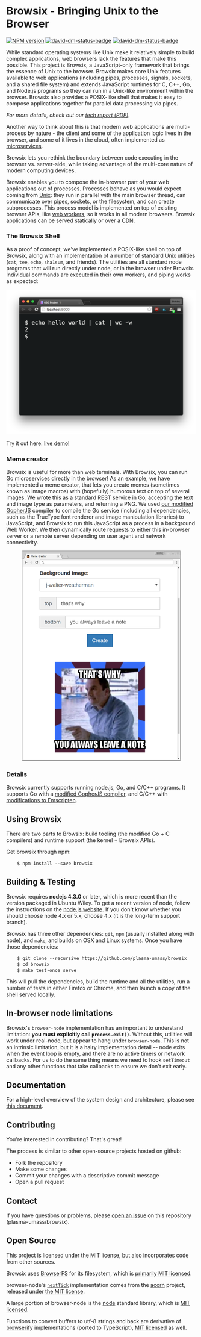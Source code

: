 Browsix - Bringing Unix to the Browser
======================================

[![NPM version](https://badge.fury.io/js/browsix.svg)](http://badge.fury.io/js/browsix)
[![david-dm-status-badge](https://david-dm.org/plasma-umass/browsix.svg)](https://david-dm.org/jvilk/browserfs#info=dependencies&view=table)
[![david-dm-status-badge](https://david-dm.org/plasma-umass/browsix/dev-status.svg)](https://david-dm.org/plasma-umass/browsix#info=devDependencies&view=table)

While standard operating systems like Unix make it relatively simple
to build complex applications, web browsers lack the features that
make this possible.  This project is Browsix, a JavaScript-only
framework that brings the essence of Unix to the browser. Browsix
makes core Unix features available to web applications (including
pipes, processes, signals, sockets, and a shared file system) and
extends JavaScript runtimes for C, C++, Go, and Node.js programs so
they can run in a Unix-like environment within the browser. Browsix
also provides a POSIX-like shell that makes it easy to compose
applications together for parallel data processing via pipes.

*For more details, check out our [tech
report (PDF)](https://web.cs.umass.edu/publication/details.php?id=2414)*.


Another way to think about this is that modern web applications are
multi-process by nature - the client and some of the application logic
lives in the browser, and some of it lives in the cloud, often
implemented as
[microservices](https://en.wikipedia.org/wiki/Microservices).

Browsix lets you rethink the boundary between code executing in the
browser vs. server-side, while taking advantage of the multi-core
nature of modern computing devices.

Browsix enables you to compose the in-browser part of your web
applications out of processes.  Processes behave as you would expect
coming from [Unix](https://en.wikipedia.org/wiki/Unix): they run in
parallel with the main browser thread, can communicate over pipes,
sockets, or the filesystem, and can create subprocesses.  This process
model is implemented on top of existing browser APIs, like [web
workers](https://en.wikipedia.org/wiki/Web_worker), so it works in all
modern browsers.  Browsix applications can be served statically or
over a [CDN](https://en.wikipedia.org/wiki/Content_delivery_network).

### The Browsix Shell

As a proof of concept, we've implemented a POSIX-like shell on top of
Browsix, along with an implementation of a number of standard Unix
utilities (`cat`, `tee`, `echo`, `sha1sum`, and friends).  The
utilities are all standard node programs that will run directly under
node, or in the browser under Browsix.  Individual commands are
executed in their own workers, and piping works as expected:

![shell](doc/img/shell.png)

Try it out here: [live demo!](https://unix.bpowers.net/)

### Meme creator

Browsix is useful for more than web terminals.  With Browsix, you can
run Go microservices directly in the browser!  As an example, we have
implemented a meme creator, that lets you create memes (sometimes
known as image macros) with (hopefully) humorous text on top of
several images.  We wrote this as a standard REST service in Go,
accepting the text and image type as parameters, and returning a PNG.
We used [our modified
GopherJS](https://github.com/bpowers/browsix-gopherjs) compiler to
compile the Go service (including all dependencies, such as the
TrueType font renderer and image manipulation libraries) to
JavaScript, and Browsix to run this JavaScript as a process in a
background Web Worker.  We then dynamically route requests to either
this in-browser server or a remote server depending on user agent and
network connectivity.

<div style="text-align:center"><img src="doc/meme_screenshot.png" width="423"></div>

### Details

Browsix currently supports running node.js, Go, and C/C++ programs.
It supports Go with a [modified GopherJS
compiler](https://github.com/bpowers/browsix-gopherjs), and C/C++ with
[modifications to
Emscripten](https://github.com/bpowers/emscripten/tree/_browsix).


Using Browsix
-------------

There are two parts to Browsix: build tooling (the modified Go + C
compilers) and runtime support (the kernel + Browsix APIs).

Get browsix through npm:

```
    $ npm install --save browsix
```


Building & Testing
------------------

Browsix requires **nodejs 4.3.0** or later, which is more recent than
the version packaged in Ubuntu Wiley.  To get a recent version of
node, follow the instructions on the [node.js
website](https://nodejs.org/en/download/package-manager/#debian-and-ubuntu-based-linux-distributions).
If you don't know whether you should choose node 4.x or 5.x, choose
4.x (it is the long-term support branch).

Browsix has three other dependencies: `git`, `npm` (usually installed
along with node), and `make`, and builds on OSX and Linux systems.
Once you have those dependencies:

```
    $ git clone --recursive https://github.com/plasma-umass/browsix
    $ cd browsix
    $ make test-once serve
```

This will pull the dependencies, build the runtime and all the
utilities, run a number of tests in either Firefox or Chrome, and then
launch a copy of the shell served locally.


In-browser node limitations
---------------------------

Browsix's `browser-node` implementation has an important to understand
limitation: **you must explicitly call `process.exit()`**.  Without
this, utilities will work under real-node, but appear to hang under
`browser-node`.  This is not an intrinsic limitation, but it is a
hairy implementation detail -- node exits when the event loop is
empty, and there are no active timers or network callbacks.  For us to
do the same thing means we need to hook `setTimeout` and any other
functions that take callbacks to ensure we don't exit early.


Documentation
-------------

For a high-level overview of the system design and architecture,
please see [this document](doc/report.pdf).


Contributing
------------

You're interested in contributing?  That's great!

The process is similar to other open-source projects hosted on github:

* Fork the repository
* Make some changes
* Commit your changes with a descriptive commit message
* Open a pull request


Contact
-------

If you have questions or problems, please [open an
issue](https://github.com/plasma-umass/browsix/issues) on this
repository (plasma-umass/browsix).


Open Source
-----------

This project is licensed under the MIT license, but also incorporates
code from other sources.

Browsix uses [BrowserFS](https://github.com/jvilk/BrowserFS) for its
filesystem, which is [primarily MIT licensed](LICENSE.browserfs).

browser-node's [`nextTick`](src/browser-node/browser-node.ts#L114)
implementation comes from the
[acorn](https://github.com/ternjs/acorn) project, released under [the
MIT license](LICENSE.acorn).

A large portion of browser-node is the
[node](https://github.com/nodejs/node) standard library, which is [MIT
licensed](LICENSE.node).

Functions to convert buffers to utf-8 strings and back are derivative
of
[browserify](https://github.com/substack/node-browserify/blob/master/LICENSE)
implementations (ported to TypeScript), [MIT
licensed](LICENSE.browserify) as well.
